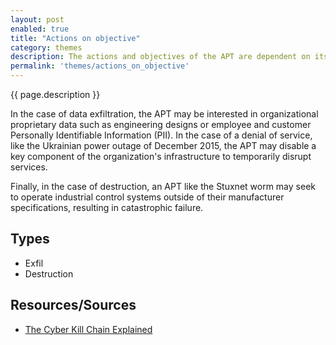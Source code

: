 ```yaml
---
layout: post
enabled: true
title: "Actions on objective"
category: themes
description: The actions and objectives of the APT are dependent on its specific mission. The APT could be focused on data exfiltration, denial of service or destruction.
permalink: 'themes/actions_on_objective'
---
```

{{ page.description }}

In the case of data exfiltration, the APT may be interested in organizational proprietary data such as engineering designs or employee and customer Personally Identifiable Information (PII). In the case of a denial of service, like the Ukrainian power outage of December 2015, the APT may disable a key component of the organization's infrastructure to temporarily disrupt services.

Finally, in the case of destruction, an APT like the Stuxnet worm may seek to operate industrial control systems outside of their manufacturer specifications, resulting in catastrophic failure.

## Types

* Exfil
* Destruction

## Resources/Sources

* [The Cyber Kill Chain Explained](https://www.forbes.com/sites/forbestechcouncil/2018/10/05/the-cyber-kill-chain-explained/#661eb07c6bdf)